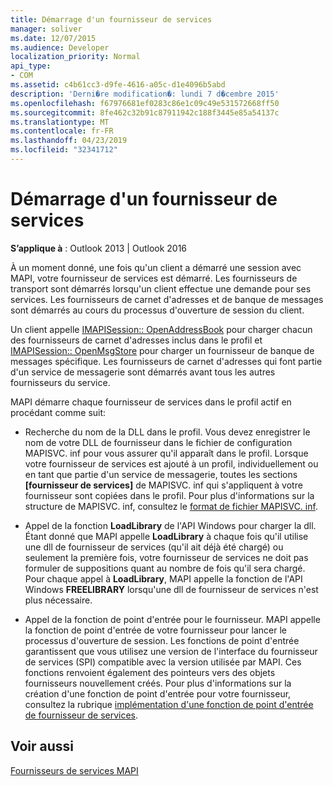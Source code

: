 ```yaml
---
title: Démarrage d'un fournisseur de services
manager: soliver
ms.date: 12/07/2015
ms.audience: Developer
localization_priority: Normal
api_type:
- COM
ms.assetid: c4b61cc3-d9fe-4616-a05c-d1e4096b5abd
description: 'Derni�re modification�: lundi 7 d�cembre 2015'
ms.openlocfilehash: f67976681ef0283c86e1c09c49e531572668ff50
ms.sourcegitcommit: 8fe462c32b91c87911942c188f3445e85a54137c
ms.translationtype: MT
ms.contentlocale: fr-FR
ms.lasthandoff: 04/23/2019
ms.locfileid: "32341712"
---
```

# <a name="starting-a-service-provider"></a>Démarrage d'un fournisseur de services

 
  
**S’applique à** : Outlook 2013 | Outlook 2016 
  
À un moment donné, une fois qu'un client a démarré une session avec MAPI, votre fournisseur de services est démarré. Les fournisseurs de transport sont démarrés lorsqu'un client effectue une demande pour ses services. Les fournisseurs de carnet d'adresses et de banque de messages sont démarrés au cours du processus d'ouverture de session du client.
  
Un client appelle [IMAPISession:: OpenAddressBook](imapisession-openaddressbook.md) pour charger chacun des fournisseurs de carnet d'adresses inclus dans le profil et [IMAPISession:: OpenMsgStore](imapisession-openmsgstore.md) pour charger un fournisseur de banque de messages spécifique. Les fournisseurs de carnet d'adresses qui font partie d'un service de messagerie sont démarrés avant tous les autres fournisseurs du service. 
  
MAPI démarre chaque fournisseur de services dans le profil actif en procédant comme suit:
  
- Recherche du nom de la DLL dans le profil. Vous devez enregistrer le nom de votre DLL de fournisseur dans le fichier de configuration MAPISVC. inf pour vous assurer qu'il apparaît dans le profil. Lorsque votre fournisseur de services est ajouté à un profil, individuellement ou en tant que partie d'un service de messagerie, toutes les sections **[fournisseur de services]** de MAPISVC. inf qui s'appliquent à votre fournisseur sont copiées dans le profil. Pour plus d'informations sur la structure de MAPISVC. inf, consultez le [format de fichier MAPISVC. inf](file-format-of-mapisvc-inf.md).
    
- Appel de la fonction **LoadLibrary** de l'API Windows pour charger la dll. Étant donné que MAPI appelle **LoadLibrary** à chaque fois qu'il utilise une dll de fournisseur de services (qu'il ait déjà été chargé) ou seulement la première fois, votre fournisseur de services ne doit pas formuler de suppositions quant au nombre de fois qu'il sera chargé. Pour chaque appel à **LoadLibrary**, MAPI appelle la fonction de l'API Windows **FREELIBRARY** lorsqu'une dll de fournisseur de services n'est plus nécessaire. 
    
- Appel de la fonction de point d'entrée pour le fournisseur. MAPI appelle la fonction de point d'entrée de votre fournisseur pour lancer le processus d'ouverture de session. Les fonctions de point d'entrée garantissent que vous utilisez une version de l'interface du fournisseur de services (SPI) compatible avec la version utilisée par MAPI. Ces fonctions renvoient également des pointeurs vers des objets fournisseurs nouvellement créés. Pour plus d'informations sur la création d'une fonction de point d'entrée pour votre fournisseur, consultez la rubrique [implémentation d'une fonction de point d'entrée de fournisseur de services](implementing-a-service-provider-entry-point-function.md).
    
## <a name="see-also"></a>Voir aussi



[Fournisseurs de services MAPI](mapi-service-providers.md)

